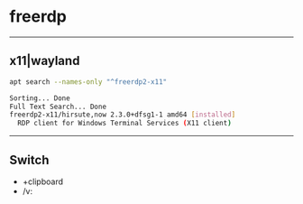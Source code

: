 # freerdp

---

## x11|wayland
````sh
apt search --names-only "^freerdp2-x11"

Sorting... Done
Full Text Search... Done
freerdp2-x11/hirsute,now 2.3.0+dfsg1-1 amd64 [installed]
  RDP client for Windows Terminal Services (X11 client)
````

---

## Switch
* +clipboard
* /v:<server>
